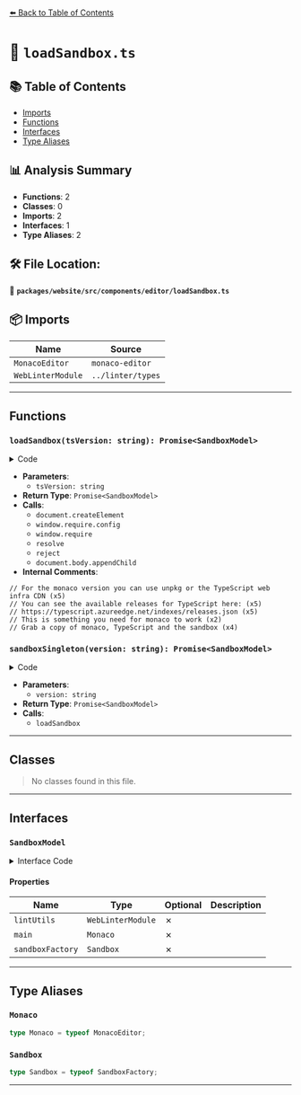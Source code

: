 [⬅️ Back to Table of Contents](../../../../../index.md)

# 📄 `loadSandbox.ts`

## 📚 Table of Contents

- [Imports](#imports)
- [Functions](#functions)
- [Interfaces](#interfaces)
- [Type Aliases](#type-aliases)

## 📊 Analysis Summary

- **Functions**: 2
- **Classes**: 0
- **Imports**: 2
- **Interfaces**: 1
- **Type Aliases**: 2

## 🛠️ File Location:
📂 **`packages/website/src/components/editor/loadSandbox.ts`**

## 📦 Imports

| Name | Source |
|------|--------|
| `MonacoEditor` | `monaco-editor` |
| `WebLinterModule` | `../linter/types` |


---

## Functions

### `loadSandbox(tsVersion: string): Promise<SandboxModel>`

<details><summary>Code</summary>

```ts
function loadSandbox(tsVersion: string): Promise<SandboxModel> {
  return new Promise((resolve, reject): void => {
    const getLoaderScript = document.createElement('script');
    getLoaderScript.src = 'https://www.typescriptlang.org/js/vs.loader.js';
    getLoaderScript.async = true;
    getLoaderScript.onload = (): void => {
      // For the monaco version you can use unpkg or the TypeScript web infra CDN
      // You can see the available releases for TypeScript here:
      // https://typescript.azureedge.net/indexes/releases.json
      window.require.config({
        paths: {
          linter: '/sandbox',
          sandbox: 'https://www.typescriptlang.org/js/sandbox',
          vs: `https://playgroundcdn.typescriptlang.org/cdn/${tsVersion}/monaco/min/vs`,
        },
        // This is something you need for monaco to work
        ignoreDuplicateModules: ['vs/editor/editor.main'],
      });

      // Grab a copy of monaco, TypeScript and the sandbox
      window.require<[Monaco, Sandbox, WebLinterModule]>(
        ['vs/editor/editor.main', 'sandbox/index', 'linter/index'],
        (main, sandboxFactory, lintUtils) => {
          resolve({ lintUtils, main, sandboxFactory });
        },
        () => {
          reject(
            new Error('Could not get all the dependencies of sandbox set up!'),
          );
        },
      );
    };
    document.body.appendChild(getLoaderScript);
  });
}
```
</details>

- **Parameters**:
  - `tsVersion: string`
- **Return Type**: `Promise<SandboxModel>`
- **Calls**:
  - `document.createElement`
  - `window.require.config`
  - `window.require`
  - `resolve`
  - `reject`
  - `document.body.appendChild`
- **Internal Comments**:
```
// For the monaco version you can use unpkg or the TypeScript web infra CDN (x5)
// You can see the available releases for TypeScript here: (x5)
// https://typescript.azureedge.net/indexes/releases.json (x5)
// This is something you need for monaco to work (x2)
// Grab a copy of monaco, TypeScript and the sandbox (x4)
```

### `sandboxSingleton(version: string): Promise<SandboxModel>`

<details><summary>Code</summary>

```ts
(version: string): Promise<SandboxModel> => {
  if (instance) {
    return instance;
  }
  return (instance = loadSandbox(version));
}
```
</details>

- **Parameters**:
  - `version: string`
- **Return Type**: `Promise<SandboxModel>`
- **Calls**:
  - `loadSandbox`

---

## Classes

> No classes found in this file.


---

## Interfaces

### `SandboxModel`

<details><summary>Interface Code</summary>

```ts
export interface SandboxModel {
  lintUtils: WebLinterModule;
  main: Monaco;
  sandboxFactory: Sandbox;
}
```
</details>

#### Properties

| Name | Type | Optional | Description |
|------|------|----------|-------------|
| `lintUtils` | `WebLinterModule` | ✗ |  |
| `main` | `Monaco` | ✗ |  |
| `sandboxFactory` | `Sandbox` | ✗ |  |


---

## Type Aliases

### `Monaco`

```ts
type Monaco = typeof MonacoEditor;
```

### `Sandbox`

```ts
type Sandbox = typeof SandboxFactory;
```


---